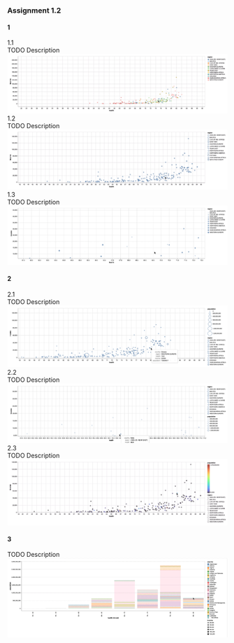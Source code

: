 ### Assignment 1.2

#### 1
1.1 <br />
TODO Description <br />
![Alt Text](https://github.com/ruthbrennankk/data_visualisation/blob/master/health_data/output/1-1.gif)
1.2 <br />
TODO Description <br />
![Alt Text](https://github.com/ruthbrennankk/data_visualisation/blob/master/health_data/output/1-2.gif)
1.3 <br />
TODO Description <br />
![Alt Text](https://github.com/ruthbrennankk/data_visualisation/blob/master/health_data/output/1-3.gif)

#### 2 <br />
2.1 <br />
TODO Description <br />
![Alt Text](https://github.com/ruthbrennankk/data_visualisation/blob/master/health_data/output/2-1.gif)
2.2 <br />
TODO Description <br />
![Alt Text](https://github.com/ruthbrennankk/data_visualisation/blob/master/health_data/output/2-2.gif)
2.3 <br />
TODO Description <br />
![Alt Text](https://github.com/ruthbrennankk/data_visualisation/blob/master/health_data/output/2-3.gif)

#### 3 <br />
TODO Description <br />
![Alt Text](https://github.com/ruthbrennankk/data_visualisation/blob/master/health_data/output/alt.gif)
